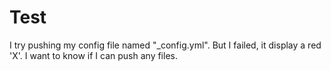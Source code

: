 # Test
I try pushing my config file named "_config.yml". 
But I failed, it display a red 'X'. 
I want to know if I can push any files. 
